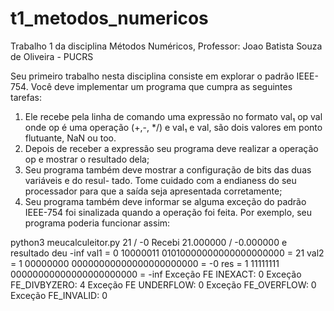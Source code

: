 # t1_metodos_numericos
Trabalho 1 da disciplina Métodos Numéricos, Professor: Joao Batista Souza de Oliveira - PUCRS

Seu primeiro trabalho nesta disciplina consiste em explorar o padrão IEEE-754. Você deve
implementar um programa que cumpra as seguintes tarefas:
1. Ele recebe pela linha de comando uma expressão no formato
val₁ op val
onde op é uma operação (+,-, */) e val₁ e val, são dois valores em ponto flutuante, NaN
ou too.
2. Depois de receber a expressão seu programa deve realizar a operação op e mostrar o resultado
dela;
3. Seu programa também deve mostrar a configuração de bits das duas variáveis e do resul-
tado. Tome cuidado com a endianess do seu processador para que a saída seja apresentada
corretamente;
4. Seu programa também deve informar se alguma exceção do padrão IEEE-754 foi sinalizada
quando a operação foi feita.
Por exemplo, seu programa poderia funcionar assim:

python3 meucalculeitor.py 21 / -0
Recebi 21.000000 / -0.000000 e resultado deu -inf
val1 = 0 10000011 01010000000000000000000 = 21
val2 = 1 00000000 00000000000000000000000 = -0
res = 1 11111111 00000000000000000000000 = -inf
Exceção FE INEXACT: 0
Exceção FE_DIVBYZERO: 4
Exceção FE UNDERFLOW: 0
Exceção FE_OVERFLOW: 0
Exceção FE_INVALID: 0
